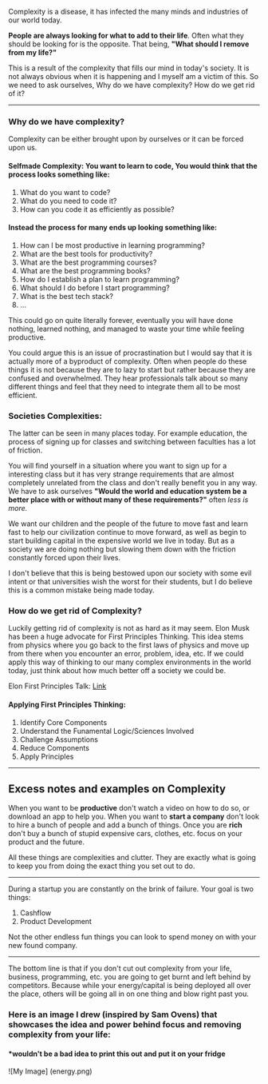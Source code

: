 Complexity is a disease, it has infected the many minds and industries of our world today.

**People are always looking for what to add to their life**. Often what they should be looking for is the opposite. That being, **"What should I remove from my life?"**

This is a result of the complexity that fills our mind in today's society. It is not always obvious when it is happening and I myself am a victim of this. So we need to ask ourselves, Why do we have complexity? How do we get rid of it?

---

### Why do we have complexity?

Complexity can be either brought upon by ourselves or it can be forced upon us.

#### Selfmade Complexity: You want to learn to code, You would think that the process looks something like:

1. What do you want to code?
2. What do you need to code it?
3. How can you code it as efficiently as possible?

#### Instead the process for many ends up looking something like:

1. How can I be most productive in learning programming?
2. What are the best tools for productivity?
3. What are the best programming courses?
4. What are the best programming books?
5. How do I establish a plan to learn programming?
6. What should I do before I start programming?
7. What is the best tech stack?
8. ...

This could go on quite literally forever, eventually you will have done nothing, learned nothing, and managed to waste your time while feeling productive. 

You could argue this is an issue of procrastination but I would say that it is actually more of a byproduct of complexity. Often when people do these things it is not because they are to lazy to start but rather because they are confused and overwhelmed. They hear professionals talk about so many different things and feel that they need to integrate them all to be most efficient.

### Societies Complexities:

The latter can be seen in many places today. For example education, the process of signing up for classes and switching between faculties has a lot of friction. 

You will find yourself in a situation where you want to sign up for a interesting class but it has very strange requirements that are almost completely unrelated from the class and don't really benefit you in any way. We have to ask ourselves **"Would the world and education system be a better place with or without many of these requirements?"** often *less is more.*

We want our children and the people of the future to move fast and learn fast to help our civilization continue to move forward, as well as begin to start building capital in the expensive world we live in today. But as a society we are doing nothing but slowing them down with the friction constantly forced upon their lives.

I don't believe that this is being bestowed upon our society with some evil intent or that universities wish the worst for their students, but I do believe this is a common mistake being made today.

### How do we get rid of Complexity?

Luckily getting rid of complexity is not as hard as it may seem. Elon Musk has been a huge advocate for First Principles Thinking. This idea stems from physics where you go back to the first laws of physics and move up from there when you encounter an error, problem, idea, etc. If we could apply this way of thinking to our many complex environments in the world today, just think about how much better off a society we could be.

[Link]: https://www.youtube.com/watch?v=NV3sBlRgzTI&pp=ygUhZWxvbiB0YWxrcyBhYm91dCBmaXJzdCBwcmluY2lwbGVz

Elon First Principles Talk: [Link]

#### Applying First Principles Thinking:
1. Identify Core Components
2. Understand the Funamental Logic/Sciences Involved
3. Challenge Assumptions
4. Reduce Components 
5. Apply Principles 

---

## Excess notes and examples on Complexity 

When you want to be **productive** don't watch a video on how to do so, or download an app to help you. When you want to **start a company** don't look to hire a bunch of people and add a bunch of things. Once you are **rich** don't buy a bunch of stupid expensive cars, clothes, etc. focus on your product and the future. 

All these things are complexities and clutter. They are exactly what is going to keep you from doing the exact thing you set out to do.  

---

During a startup you are constantly on the brink of failure. Your goal is two things:

1. Cashflow
2. Product Development   

Not the other endless fun things you can look to spend money on with your new found company.
   
---

The bottom line is that if you don't cut out complexity from your life, business, programming, etc. you are going to get burnt and left behind by competitors. Because while your energy/capital is being deployed all over the place, others will be going all in on one thing and blow right past you.

### Here is an image I drew (inspired by Sam Ovens) that showcases the idea and power behind focus and removing complexity from your life:
#### *wouldn't be a bad idea to print this out and put it on your fridge
![My Image] (energy.png)